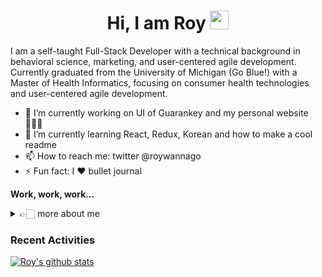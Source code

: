 <h1 align="center"> Hi, I am Roy  <img src="https://media.giphy.com/media/hvRJCLFzcasrR4ia7z/giphy.gif" width="30px"></h1>

I am a self-taught Full-Stack Developer with a technical background in behavioral science, marketing, and user-centered agile development. Currently graduated from the University of Michigan (Go Blue!) with a Master of Health Informatics, focusing on consumer health technologies and user-centered agile development. 

- 🔭 I’m currently working on UI of Guarankey and my personal website 👩🏻‍💻
- 🌱 I’m currently learning React, Redux, Korean and how to make a cool readme
- 📫 How to reach me: twitter @roywannago
- ⚡ Fun fact: I ❤️ bullet journal

<strong>Work, work, work...</strong>
<!--START_SECTION:activity-->
<!--END_SECTION:activity-->

<details>
 <summary>👉🏻 more about me</summary>
  <strong>skills</strong>
- 💻 Strong: JavaScript/ES6+, Node.js, HTML5, CSS3, React.js, RESTful API, Python, Git, JSON, Semantic UI, Bootstrap
- 🖥 Experienced: PostgreSQL, JQuery, AngularJS, Django, UNITY
- 🎨 Design: User experience design, user journey map, interaction design, user flow, wireframing, design system
- 💬 Research: Affinity diagram, comparative analysis, survey design, heuristic evaluation, usability testing, A/B testing
   <strong>Languages</strong>
  - English (fluent)
- Chinese (native)
- Spanish (basic)
- Korean (beginner)
</details>

### Recent Activities
[![Roy's github stats](https://github-readme-stats.vercel.app/api?username=falinwang)](https://github.com/falinwang/github-readme-stats)

